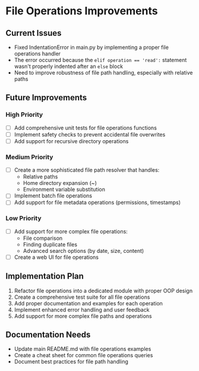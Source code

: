# File Operations Improvements

## Current Issues
- Fixed IndentationError in main.py by implementing a proper file operations handler
- The error occurred because the `elif operation == 'read':` statement wasn't properly indented after an `else` block
- Need to improve robustness of file path handling, especially with relative paths

## Future Improvements

### High Priority
- [ ] Add comprehensive unit tests for file operations functions
- [ ] Implement safety checks to prevent accidental file overwrites
- [ ] Add support for recursive directory operations

### Medium Priority
- [ ] Create a more sophisticated file path resolver that handles:
  - Relative paths
  - Home directory expansion (~)
  - Environment variable substitution
- [ ] Implement batch file operations
- [ ] Add support for file metadata operations (permissions, timestamps)

### Low Priority
- [ ] Add support for more complex file operations:
  - File comparison
  - Finding duplicate files
  - Advanced search options (by date, size, content)
- [ ] Create a web UI for file operations

## Implementation Plan
1. Refactor file operations into a dedicated module with proper OOP design
2. Create a comprehensive test suite for all file operations
3. Add proper documentation and examples for each operation
4. Implement enhanced error handling and user feedback
5. Add support for more complex file paths and operations

## Documentation Needs
- Update main README.md with file operations examples
- Create a cheat sheet for common file operations queries
- Document best practices for file path handling
